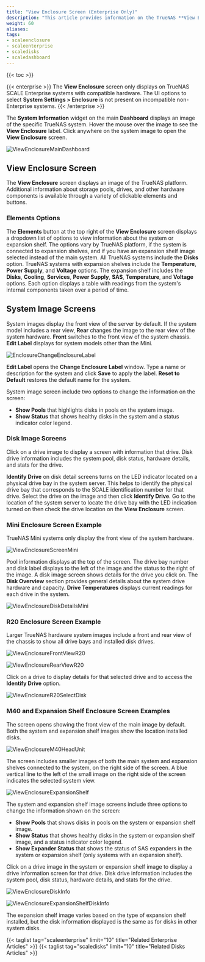 ```yaml
---
title: "View Enclosure Screen (Enterprise Only)"
description: "This article provides information on the TrueNAS **View Enclosure** screen available only on compatible SCALE Enterprise systems, and the information you can find there."
weight: 60
aliases:
tags:
- scaleenclosure
- scaleenterprise
- scaledisks
- scaledashboard
---
```


{{< toc >}}

{{< enterprise >}}
The **View Enclosure** screen only displays on TrueNAS SCALE Enterprise systems with compatible hardware.
The UI options to select **System Settings > Enclosure** is not present on incompatible non-Enterprise systems.
{{< /enterprise >}}

The **System Information** widget on the main **Dashboard** displays an image of the specific TrueNAS system. Hover the mouse over the image to see the **View Enclosure** label.
Click anywhere on the system image to open the **View Enclosure** screen.

![ViewEnclosureMainDashboard](/images/SCALE/22.02/ViewEnclosureMainDashboard.png "Main Dashboard View Enclosure") 

## View Enclosure Screen
The **View Enclosure** screen displays an image of the TrueNAS platform.
Additional information about storage pools, drives, and other hardware components is available through a variety of clickable elements and buttons.

### Elements Options

The **Elements** button at the top right of the **View Enclosure** screen displays a dropdown list of options to view information about the system or expansion shelf. 
The options vary by TrueNAS platform, if the system is connected to expansion shelves, and if you have an expansion shelf image selected instead of the main system. 
All TrueNAS systems include the **Disks** option. TrueNAS systems with expansion shelves include the **Temperature**, **Power Supply**, and **Voltage** options. 
The expansion shelf  includes the **Disks**, **Cooling**, **Services**, **Power Supply**, **SAS**, **Temperature**, and **Voltage** options. 
Each option displays a table with readings from the system's internal components taken over a period of time.

## System Image Screens
System images display the front view of the server by default. 
If the system model includes a rear view, **Rear** changes the image to the rear view of the system hardware. 
**Front** switches to the front view of the system chassis. 
**Edit Label** displays for system models other than the Mini. 

![EnclosureChangeEnclosureLabel](/images/SCALE/22.02/EnclosureChangeEnclosureLabel.png "Change Enclosure Label") 

**Edit Label** opens the **Change Enclosure Label** window. 
Type a name or description for the system and click **Save** to apply the label. 
**Reset to Default** restores the default name for the system.

System image screen include two options to change the information on the screen: 
* **Show Pools** that highlights disks in pools on the system image.
* **Show Status** that shows healthy disks in the system and a status indicator color legend.

### Disk Image Screens
Click on a drive image to display a screen with information that drive. Disk drive information includes the system pool, disk status, hardware details, and stats for the drive.

**Identify Drive** on disk detail screens turns on the LED indicator located on a physical drive bay in the system server. 
This helps to identify the physical drive bay that corresponds to the SCALE identification number for that drive. 
Select the drive on the image and then click **Identify Drive**. Go to the location of the system server to locate the drive bay with the LED indication turned on then check the drive location on the **View Enclosure** screen.

### Mini Enclosure Screen Example
TrueNAS Mini systems only display the front view of the system hardware.

![ViewEnclosureScreenMini](/images/SCALE/22.02/ViewEnclosureScreenMini.png "View Enclosure Mini") 

Pool information displays at the top of the screen. 
The drive bay number and disk label displays to the left of the image and the status to the right of the image. 
A disk image screen shows details for the drive you click on. 
The **Disk Overview** section provides general details about the system drive hardware and capacity. 
**Drive Temperatures** displays current readings for each drive in the system.

![ViewEnclosureDiskDetailsMini](/images/SCALE/22.02/ViewEnclosureDiskDetailsMini.png "View Enclosure Disk Details Mini") 

### R20 Enclosure Screen Example
Larger TrueNAS hardware system images include a front and rear view of the chassis to show all drive bays and installed disk drives.

![ViewEnclosureFrontViewR20](/images/SCALE/22.02/ViewEnclosureFrontViewR20.png "View Enclosure Front View R20") 

![ViewEnclosureRearViewR20](/images/SCALE/22.02/ViewEnclosureRearViewR20.png "View Enclosure Rear View R20") 

Click on a drive to display details for that selected drive and to access the **Identify Drive** option.

![ViewEnclosureR20SelectDisk](/images/SCALE/22.02/ViewEnclosureR20SelectDisk.png "View Enclosure Disk Details R20") 

### M40 and Expansion Shelf Enclosure Screen Examples 
The screen opens showing the front view of the main image by default. Both the system and expansion shelf images show the location installed disks. 

![ViewEnclosureM40HeadUnit](/images/SCALE/22.12/ViewEnclosureM40HeadUnit.png "View Enclosure Main Chassis") 

The screen includes smaller images of both the main system and expansion shelves connected to the system, on the right side of the screen. A blue vertical line to the left of the small image on the right side of the screen indicates the selected system view.

![ViewEnclosureExpansionShelf](/images/SCALE/22.12/ViewEnclosureExpansionShelf.png "View Enclosure Expansion Shelf") 

The system and expansion shelf image screens include three options to change the information shown on the screen: 
* **Show Pools** that shows disks in pools on the system or expansion shelf image.
* **Show Status** that shows healthy disks in the system or expansion shelf image, and a status indicator color legend.
* **Show Expander Status** that shows the status of SAS expanders in the system or expansion shelf (only systems with an expansion shelf).

Click on a drive image in the system or expansion shelf image to display a drive information screen for that drive. Disk drive information includes the system pool, disk status, hardware details, and stats for the drive.

![ViewEnclosureDiskInfo](/images/SCALE/22.12/ViewEnclosureDiskInfo.png "View Enclosure Main Chassis Disk Information") 

![ViewEnclosureExpansionShelfDiskInfo](/images/SCALE/22.12/ViewEnclosureExpansionShelfDiskInfo.png "View Enclosure Expansion Shelf Disk Information")

The expansion shelf image varies based on the type of expansion shelf installed, but the disk information displayed is the same as for disks in other system disks.

{{< taglist tag="scaleenterprise" limit="10" title="Related Enterprise Articles" >}}
{{< taglist tag="scaledisks" limit="10" title="Related Disks Articles" >}}

